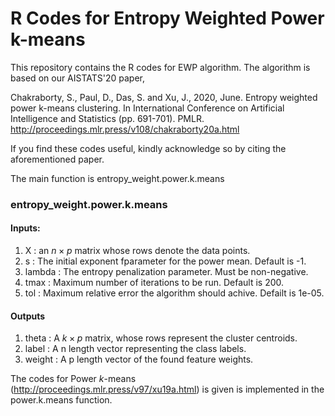 # R Codes for Entropy Weighted Power k-means
This repository contains the R codes for EWP algorithm. The algorithm is based on our AISTATS'20 paper, 

Chakraborty, S., Paul, D., Das, S. and Xu, J., 2020, June. Entropy weighted power k-means clustering. In International Conference on Artificial Intelligence and Statistics (pp. 691-701). PMLR. http://proceedings.mlr.press/v108/chakraborty20a.html

If you find these codes useful, kindly acknowledge so by citing the aforementioned paper.

The main function is entropy_weight.power.k.means

### entropy_weight.power.k.means
#### Inputs:

1. X      : an $n \times p$ matrix whose rows denote the data points.
2. s      : The initial exponent fparameter for the power mean. Default is -1.
3. lambda : The entropy penalization parameter. Must be non-negative.
4. tmax   : Maximum number of iterations to be run. Default is 200.
5. tol    : Maximum relative error the algorithm should achive. Defailt is 1e-05.

#### Outputs

1. theta  : A $k \times p$ matrix, whose rows represent the cluster centroids.
2. label  : A n length vector representing the class labels.
3. weight : A p length vector of the found feature weights.

The codes for Power _k_-means (http://proceedings.mlr.press/v97/xu19a.html) is given is implemented in the power.k.means function. 
